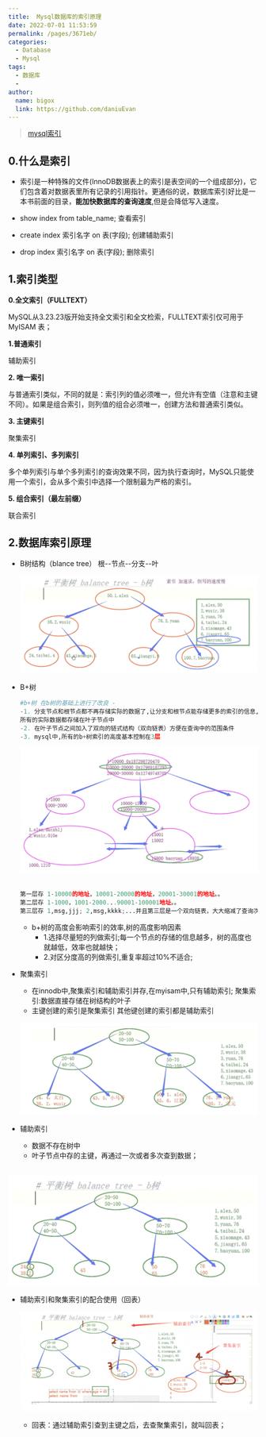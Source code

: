 ```yaml
---
title:  Mysql数据库的索引原理
date: 2022-07-01 11:53:59
permalink: /pages/3671eb/
categories:
  - Database
  - Mysql
tags:
  - 数据库
  - 
author: 
  name: bigox
  link: https://github.com/daniuEvan
---
```

> [mysql索引](https://xiaolincoding.com/mysql/index/index_interview.html#什么是索引)

## 0.什么是索引

- 索引是一种特殊的文件(InnoDB数据表上的索引是表空间的一个组成部分)，它们包含着对数据表里所有记录的引用指针。更通俗的说，数据库索引好比是一本书前面的目录，**能加快数据库的查询速度**,但是会降低写入速度。 

-  show index from table_name; 查看索引 
-  create index 索引名字 on 表(字段); 创建辅助索引 
-  drop index 索引名字 on 表(字段); 删除索引 

## 1.索引类型

**0.全文索引（FULLTEXT）**

MySQL从3.23.23版开始支持全文索引和全文检索，FULLTEXT索引仅可用于 MyISAM 表；

**1.普通索引**

辅助索引

**2. 唯一索引**

与普通索引类似，不同的就是：索引列的值必须唯一，但允许有空值（注意和主键不同）。如果是组合索引，则列值的组合必须唯一，创建方法和普通索引类似。

**3. 主键索引**

聚集索引

**4. 单列索引、多列索引**

多个单列索引与单个多列索引的查询效果不同，因为执行查询时，MySQL只能使用一个索引，会从多个索引中选择一个限制最为严格的索引。

**5. 组合索引（最左前缀）**

联合索引

## 2.数据库索引原理

- B树结构（blance tree） 根--节点--分支--叶  

  ![image-20210707110135032](https://raw.githubusercontent.com/daniuEvan/pictrues/main/Typora/image-20210707110135032.png)

- B+树

  ```python
  #b+树 在b树的基础上进行了改良 -
  -1. 分支节点和根节点都不再存储实际的数据了,让分支和根节点能存储更多的索引的信息,就降低了树的高度,
  所有的实际数据都存储在叶子节点中
  -2. 在叶子节点之间加入了双向的链式结构（双向链表）方便在查询中的范围条件
  -3. mysql中,所有的b+树索引的高度基本控制在3层 
  ```
  ![image-20210707110210447](https://raw.githubusercontent.com/daniuEvan/pictrues/main/Typora/image-20210707110210447.png)

  ```python
  
  第一层存 1-10000的地址，10001-20000的地址，20001-30001的地址。。
  第二层存 1-1000，1001-2000...90001-100001地址。。
  第三层存 1,msg,jjj; 2,msg,kkkk;...并且第三层是一个双向链表，大大缩减了查询次数
  ```

  

  - b+树的高度会影响索引的效率,树的高度影响因素 
    - 1.选择尽量短的列做索引;每一个节点的存储的信息越多，树的高度也就越低，效率也就越快；
    - 2.对区分度高的列做索引,重复率超过10%不适合;  

- 聚集索引

  -  在innodb中,聚集索引和辅助索引并存,在myisam中,只有辅助索引; 聚集索引:数据直接存储在树结构的叶子 
  -  主键创建的索引是聚集索引 其他键创建的索引都是辅助索引  

  ![image-20210707110231635](https://raw.githubusercontent.com/daniuEvan/pictrues/main/Typora/image-20210707110231635.png)

- 辅助索引
  -  数据不存在树中 
  - 叶子节点中存的主键，再通过一次或者多次查到数据；

​	![image-20210707110249223](https://raw.githubusercontent.com/daniuEvan/pictrues/main/Typora/image-20210707110249223.png)

- 辅助索引和聚集索引的配合使用（回表）

  ![image-20210707110320427](https://raw.githubusercontent.com/daniuEvan/pictrues/main/Typora/image-20210707110320427.png)

  - 回表：通过辅助索引查到主键之后，去查聚集索引，就叫回表；